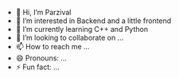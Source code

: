- 👋 Hi, I’m Parzival
- 👀 I’m interested in Backend and a little frontend
- 🌱 I’m currently learning C++ and Python
- 💞️ I’m looking to collaborate on ...
- 📫 How to reach me ...
- 😄 Pronouns: ...
- ⚡ Fun fact: ...

<!---
Parzival0412/Parzival0412 is a ✨ special ✨ repository because its `README.md` (this file) appears on your GitHub profile.
You can click the Preview link to take a look at your changes.
--->
